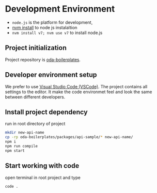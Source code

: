 # Development Environment

* `node.js` is the platform for development,
* [nvm install](https://github.com/creationix/nvm#install-script) to node js instalaltion
* `nvm install v7; nvm use v7` to install node.js

## Project initialization

Project repository is [oda-boilerplates](http://gitlab.pfrus.com/vedmalex/oda-boilerplates.git).

## Developer environment setup

We prefer to use [Visual Studio Code \(VSCode\)](https://code.visualstudio.com/). The project contains all settings to the editor. It make the code environmet feel and look the same between different developers.

## Install project dependency

run in root directory of project

```bash
mkdir new-api-name
cp -rp oda-boilerplates/packages/api-sample/* new-api-name/
npm i
npm run compile
npm start
```

## Start working with code

open terminal in root project and type

```bash
code .
```



